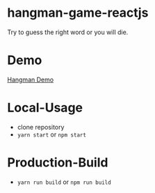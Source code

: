 # hangman-game-reactjs
Try to guess the right word or you will die.
# Demo
[Hangman Demo](https://kyriakos.gq/hangman/)
# Local-Usage
- clone repository
- `yarn start` or `npm start`
# Production-Build
- `yarn run build` or `npm run build`
